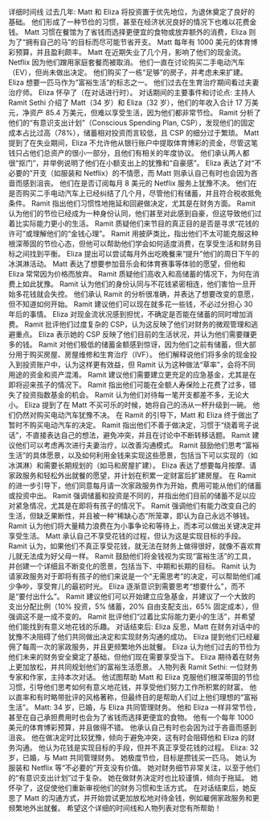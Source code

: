 详细时间线
过去几年:
Matt 和 Eliza 将投资置于优先地位，为退休奠定了良好的基础。
他们形成了一种节俭的习惯，甚至在经济状况良好的情况下也难以花费金钱。
Matt 习惯在餐馆为了省钱而选择更便宜的食物或放弃额外的消费，Eliza 则为了“拥有自己的马”的目标而尽可能节省开支。
Matt 每年有 1000 美元的体育博彩预算，并且盈利颇丰。
Matt 在近期失业了几个月，影响了他们的现金流。
Netflix 因为他们蹭用家庭套餐而被取消。
他们一直在讨论购买二手电动汽车（EV），但尚未做出决定。
他们购买了一栋“足够”的房子，并考虑未来扩建。
Eliza 想要一匹马作为“富裕生活”的标志之一。
他们过去在生育治疗期间看过夫妻治疗师。
Eliza 怀孕了（在对话进行时）。
对话期间的主要事件和讨论点:
主持人 Ramit Sethi 介绍了 Matt（34 岁）和 Eliza（32 岁），他们的年收入合计 17 万美元，净资产 85.4 万美元，但难以享受生活，因为他们都非常节俭。
Ramit 分析了他们的“有意识支出计划”（Conscious Spending Plan, CSP），发现他们的固定成本占比过高（78%），储蓄相对投资而言较低，且 CSP 的细分过于繁琐。
Matt 提到了在失业期间，Eliza 不允许他从银行账户中提取体育博彩的资金，尽管这笔钱只占他们总资产的很小一部分，且他们有相关的年度协议。
他们承认两人都很“抠门”，并举例说明了他们在小额支出上的犹豫和“自豪感”。
Eliza 表达了对“不必要的”开支（如服装和 Netflix）的不情愿，而 Matt 则承认自己有时也会因为吝啬而感到沮丧。
他们在是否订阅每月 8 美元的 Netflix 服务上犹豫不决。
他们在是否购买二手电动汽车上已经纠结了几个月，尽管他们有储蓄，并且符合税收抵免条件。
Ramit 指出他们习惯性地拖延和回避做决定，尤其是在财务方面。
Ramit 认为他们的节俭已经成为一种身份认同，他们甚至对此感到自豪，但这导致他们过着比实际能力更小的生活。
Ramit 质疑他们来节目的真正目的是否是寻求“花钱的许可”或理解他们的“金钱心理”。
Ramit 用披萨类比，指出他们不太可能克服这种根深蒂固的节俭心态，但他可以帮助他们学会如何适度消费，在享受生活和财务目标之间找到平衡。
Eliza 提出可以尝试每月外出吃晚餐来“提升”他们的周日下午的冰淇淋活动。
Matt 表达了想要参加音乐会和体育赛事等体验的愿望，但他和 Eliza 常常因为价格而放弃。
Ramit 质疑他们高收入和高储蓄的情况下，为何在消费上如此犹豫。
Ramit 认为他们的身份认同与不花钱紧密相连，他们害怕一旦开始多花钱就会失控。
他们承认 Ramit 的分析很准确，并表达了想要改变的意愿，但不知道如何开始。
Ramit 建议他们可以现在就多花一些钱，不必过分担心 30 年后的事情。
Eliza 对现金流状况感到担忧，不确定是否能在储蓄的同时增加消费。
Ramit 批评他们过度复杂的 CSP，认为这反映了他们对财务的微观管理和逃避重点。
Eliza 表示她的 CSP 反映了他们目前的生活状况，并认为他们需要赚更多的钱。
Ramit 对他们极低的储蓄金额感到惊讶，因为他们之前有储蓄，但大部分用于购买房屋、房屋维修和生育治疗（IVF）。
他们解释说他们将多余的现金投入到投资账户中，认为这样更有效益，但 Ramit 认为这种做法“草率”，会将不同用途的资金和资产混淆。
Ramit 建议他们需要建立更充足的应急基金，尤其是在即将迎来孩子的情况下。
Ramit 指出他们可能在全额人寿保险上花费了过多，错失了投资指数基金的机会。
Ramit 认为他们对待每一笔开支都差不多，无论大小。
Eliza 提到了在 Matt 不买可乐的时候，她将自己的汤从一杯升级到一碗。
他们仍然对购买电动汽车犹豫不决。
在 Ramit 的引导下，Matt 和 Eliza 终于做出了暂时不购买电动汽车的决定。
Ramit 指出他们不善于做决定，习惯于“绕着弯子说话”，不直接表达自己的想法，避免冲突，并且在讨论中不断转移话题。
Ramit 建议他们可以考虑再次进行夫妻治疗，以改善沟通模式。
Ramit 鼓励他们思考“富裕生活”的具体愿景，以及如何利用金钱来实现这些愿景，包括当下可以实现的（如冰淇淋）和需要长期规划的（如马和房屋扩建）。
Eliza 表达了想要每月按摩、请家政服务和轻松外出就餐的愿望，并计划在积累一定财富后扩建房屋。
在 Ramit 的进一步引导下，他们同意每月请一次家政服务作为开始，费用可能从他们的储蓄或投资中出。
Ramit 强调储蓄和投资是不同的，并指出他们目前的储蓄不足以应对紧急情况，尤其是在即将有孩子的情况下。
Ramit 强调他们有能力改变自己的生活，但缺乏果断性，并且被一种“稀缺心态”所笼罩，即认为自己永远不够钱。
Ramit 认为他们将大量精力浪费在为小事争论和等待上，而本可以做出关键决定并享受生活。
Matt 承认自己不享受花钱的过程，但认为这是实现目标的手段。
Ramit 认为，如果他们不真正享受花钱，就无法在财务上做得很好，就像不喜欢育儿就无法成为好父母一样。
Ramit 鼓励他们将金钱视为实现“富裕生活”的工具，并创建一个详细且不断变化的愿景，包括当下、中期和长期的目标。
Ramit 认为请家政服务对于即将有孩子的他们来说是一个“无需思考”的决定，可以帮助他们减少争吵，享受育儿的最初时光。
Eliza 逐渐意识到需要思考“想要什么”，而不是“要付出什么”。
Ramit 建议他们可以开始建立应急基金，并建议了一个大致的支出分配比例（10% 投资，5% 储蓄，20% 自由支配支出，65% 固定成本），但强调这不是一成不变的。
Ramit 批评他们“过着比实际能力更小的生活”，并希望他们能找到有意义地花钱的乐趣。
对话结束后:
Eliza 反思，Matt 在财务对话中的犹豫不决阻碍了他们共同做出决定和实现财务沟通的成功。
Eliza 提到他们已经雇佣了每周一次的家政服务，并且更频繁地外出就餐。
Eliza 认为他们过去的节俭为他们未来的财务安全奠定了基础，但他们现在需要享受当下。
Eliza 期待着在财务上更加放松，并共同规划他们的富裕生活愿景。
人物列表
Ramit Sethi:
一位财务专家和作家，主持本次对话。
他试图帮助 Matt 和 Eliza 克服他们根深蒂固的节俭习惯，引导他们思考如何有意义地花钱，并享受他们努力工作所积累的财富。
他以直率和有时略带批评的风格著称，但最终目的是帮助人们过上他们理想的“富裕生活”。
Matt:
34 岁，已婚，与 Eliza 共同管理财务。
他和 Eliza 一样非常节俭，甚至在自己承担费用时也会为了省钱而选择更便宜的食物。
他有一个每年 1000 美元的体育博彩预算，并且做得不错。
他承认自己有时也会因为过于吝啬而感到沮丧。
他在做决定时比较犹豫，倾向于避免冲突，这有时会阻碍他和 Eliza 的财务沟通。
他认为花钱是实现目标的手段，但并不真正享受花钱的过程。
Eliza:
32 岁，已婚，与 Matt 共同管理财务。
她极度节俭，目标是攒钱买一匹马。
她认为服装和 Netflix 等“不必要的”开支没有价值。
她对财务细节非常关注，以至于他们的“有意识支出计划”过于复杂。
她在做财务决定时也比较谨慎，倾向于拖延。
她怀孕了，这促使他们重新审视他们的财务习惯和生活方式。
在对话结束后，她反思了 Matt 的沟通方式，并开始尝试更加放松地对待金钱，例如雇佣家政服务和更频繁地外出就餐。
希望这个详细的时间线和人物列表对您有所帮助！